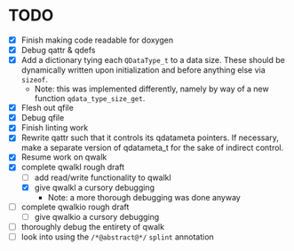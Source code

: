 # TODO

- [x] Finish making code readable for doxygen
- [x] Debug qattr & qdefs
- [x] Add a dictionary tying each `QDataType_t` to a data size. These should be dynamically written upon initialization and before anything else via `sizeof`.
  - Note: this was implemented differently, namely by way of a new function `qdata_type_size_get`.
- [x] Flesh out qfile
- [x] Debug qfile
- [x] Finish linting work
- [x] Rewrite qattr such that it controls its qdatameta pointers. If necessary, make a separate version of qdatameta\_t for the sake of indirect control.
- [x] Resume work on qwalk
- [x] complete qwalkl rough draft
  - [ ] add read/write functionality to qwalkl
  - [x] give qwalkl a cursory debugging
    - Note: a more thorough debugging was done anyway
- [ ] complete qwalkio rough draft
  - [ ] give qwalkio a cursory debugging
- [ ] thoroughly debug the entirety of qwalk
- [ ] look into using the `/*@abstract@*/` `splint` annotation
